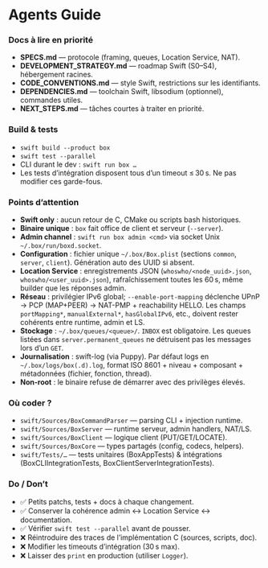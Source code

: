 Agents Guide
============

### Docs à lire en priorité
- **SPECS.md** — protocole (framing, queues, Location Service, NAT).
- **DEVELOPMENT_STRATEGY.md** — roadmap Swift (S0–S4), hébergement racines.
- **CODE_CONVENTIONS.md** — style Swift, restrictions sur les identifiants.
- **DEPENDENCIES.md** — toolchain Swift, libsodium (optionnel), commandes utiles.
- **NEXT_STEPS.md** — tâches courtes à traiter en priorité.

### Build & tests
- `swift build --product box`
- `swift test --parallel`
- CLI durant le dev : `swift run box …`
- Les tests d’intégration disposent tous d’un timeout ≤ 30 s. Ne pas modifier ces garde-fous.

### Points d’attention
- **Swift only** : aucun retour de C, CMake ou scripts bash historiques.
- **Binaire unique** : `box` fait office de client et serveur (`--server`).
- **Admin channel** : `swift run box admin <cmd>` via socket Unix `~/.box/run/boxd.socket`.
- **Configuration** : fichier unique `~/.box/Box.plist` (sections `common`, `server`, `client`). Génération auto des UUID si absent.
- **Location Service** : enregistrements JSON (`whoswho/<node_uuid>.json`, `whoswho/<user_uuid>.json`), rafraîchissement toutes les 60 s, même builder que les réponses admin.
- **Réseau** : privilégier IPv6 global; `--enable-port-mapping` déclenche UPnP → PCP (MAP+PEER) → NAT-PMP + reachability HELLO. Les champs `portMapping*`, `manualExternal*`, `hasGlobalIPv6`, etc., doivent rester cohérents entre runtime, admin et LS.
- **Stockage** : `~/.box/queues/<queue>/`. `INBOX` est obligatoire. Les queues listées dans `server.permanent_queues` ne détruisent pas les messages lors d’un `GET`.
- **Journalisation** : swift-log (via Puppy). Par défaut logs en `~/.box/logs/box(.d).log`, format ISO 8601 + niveau + composant + métadonnées (fichier, fonction, thread).
- **Non-root** : le binaire refuse de démarrer avec des privilèges élevés.

### Où coder ?
- `swift/Sources/BoxCommandParser` — parsing CLI + injection runtime.
- `swift/Sources/BoxServer` — runtime serveur, admin handlers, NAT/LS.
- `swift/Sources/BoxClient` — logique client (PUT/GET/LOCATE).
- `swift/Sources/BoxCore` — types partagés (config, codecs, helpers).
- `swift/Tests/…` — tests unitaires (BoxAppTests) & intégrations (BoxCLIIntegrationTests, BoxClientServerIntegrationTests).

### Do / Don’t
- ✅ Petits patchs, tests + docs à chaque changement.
- ✅ Conserver la cohérence admin ↔ Location Service ↔ documentation.
- ✅ Vérifier `swift test --parallel` avant de pousser.
- ❌ Réintroduire des traces de l’implémentation C (sources, scripts, doc).
- ❌ Modifier les timeouts d’intégration (30 s max).
- ❌ Laisser des `print` en production (utiliser `Logger`).

